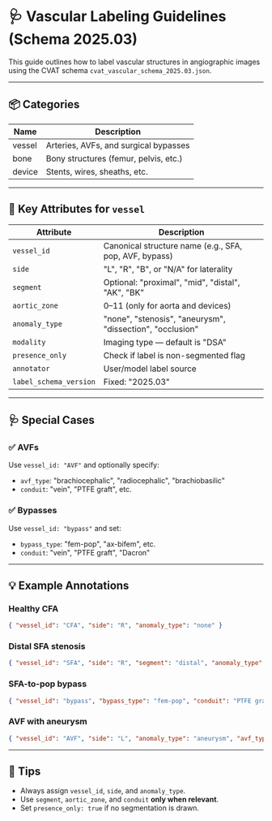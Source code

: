 # 🩺 Vascular Labeling Guidelines (Schema 2025.03)

This guide outlines how to label vascular structures in angiographic images using the CVAT schema `cvat_vascular_schema_2025.03.json`.

---

## 📦 Categories

| Name    | Description                             |
|---------|-----------------------------------------|
| vessel  | Arteries, AVFs, and surgical bypasses   |
| bone    | Bony structures (femur, pelvis, etc.)   |
| device  | Stents, wires, sheaths, etc.            |

---

## 🔖 Key Attributes for `vessel`

| Attribute        | Description |
|------------------|-------------|
| `vessel_id`      | Canonical structure name (e.g., SFA, pop, AVF, bypass) |
| `side`           | "L", "R", "B", or "N/A" for laterality |
| `segment`        | Optional: "proximal", "mid", "distal", "AK", "BK" |
| `aortic_zone`    | 0–11 (only for aorta and devices) |
| `anomaly_type`   | "none", "stenosis", "aneurysm", "dissection", "occlusion" |
| `modality`       | Imaging type — default is "DSA" |
| `presence_only`  | Check if label is non-segmented flag |
| `annotator`      | User/model label source |
| `label_schema_version` | Fixed: "2025.03" |

---

## 🩺 Special Cases

### ✅ AVFs
Use `vessel_id: "AVF"` and optionally specify:
- `avf_type`: "brachiocephalic", "radiocephalic", "brachiobasilic"
- `conduit`: "vein", "PTFE graft", etc.

### ✅ Bypasses
Use `vessel_id: "bypass"` and set:
- `bypass_type`: "fem-pop", "ax-bifem", etc.
- `conduit`: "vein", "PTFE graft", "Dacron"

---

## 💡 Example Annotations

### Healthy CFA
```json
{ "vessel_id": "CFA", "side": "R", "anomaly_type": "none" }
```

### Distal SFA stenosis
```json
{ "vessel_id": "SFA", "side": "R", "segment": "distal", "anomaly_type": "stenosis" }
```

### SFA-to-pop bypass
```json
{ "vessel_id": "bypass", "bypass_type": "fem-pop", "conduit": "PTFE graft" }
```

### AVF with aneurysm
```json
{ "vessel_id": "AVF", "side": "L", "anomaly_type": "aneurysm", "avf_type": "radiocephalic" }
```

---

## 🧪 Tips

- Always assign `vessel_id`, `side`, and `anomaly_type`.
- Use `segment`, `aortic_zone`, and `conduit` **only when relevant**.
- Set `presence_only: true` if no segmentation is drawn.